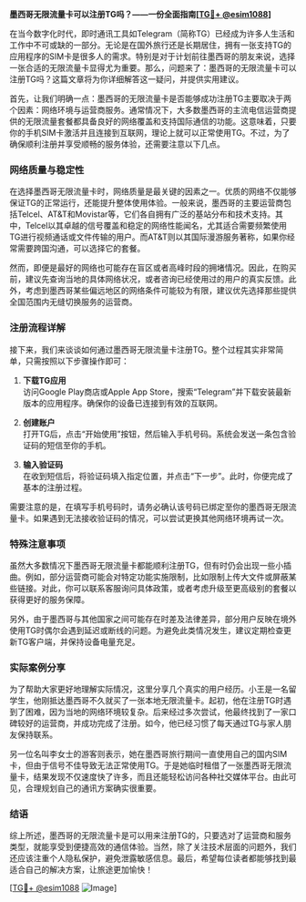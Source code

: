 **墨西哥无限流量卡可以注册TG吗？——一份全面指南[[TG💪+ @esim1088](https://t.me/s/esim1088)]**

在当今数字化时代，即时通讯工具如Telegram（简称TG）已经成为许多人生活和工作中不可或缺的一部分。无论是在国外旅行还是长期居住，拥有一张支持TG的应用程序的SIM卡是很多人的需求。特别是对于计划前往墨西哥的朋友来说，选择一张合适的无限流量卡显得尤为重要。那么，问题来了：墨西哥的无限流量卡可以注册TG吗？这篇文章将为你详细解答这一疑问，并提供实用建议。

首先，让我们明确一点：墨西哥的无限流量卡是否能够成功注册TG主要取决于两个因素：网络环境与运营商服务。通常情况下，大多数墨西哥的主流电信运营商提供的无限流量套餐都具备良好的网络覆盖和支持国际通信的功能。这意味着，只要你的手机SIM卡激活并且连接到互联网，理论上就可以正常使用TG。不过，为了确保顺利注册并享受顺畅的服务体验，还需要注意以下几点。

### 网络质量与稳定性

在选择墨西哥无限流量卡时，网络质量是最关键的因素之一。优质的网络不仅能够保证TG的正常运行，还能提升整体使用体验。一般来说，墨西哥的主要运营商包括Telcel、AT&T和Movistar等，它们各自拥有广泛的基站分布和技术支持。其中，Telcel以其卓越的信号覆盖和稳定的网络性能闻名，尤其适合需要频繁使用TG进行视频通话或文件传输的用户。而AT&T则以其国际漫游服务著称，如果你经常需要跨国沟通，可以选择它的套餐。

然而，即便是最好的网络也可能存在盲区或者高峰时段的拥堵情况。因此，在购买前，建议先查询当地的具体网络状况，或者咨询已经使用过的用户的真实反馈。此外，考虑到墨西哥某些偏远地区的网络条件可能较为有限，建议优先选择那些提供全国范围内无缝切换服务的运营商。

### 注册流程详解

接下来，我们来谈谈如何通过墨西哥无限流量卡注册TG。整个过程其实非常简单，只需按照以下步骤操作即可：

1. **下载TG应用**  
   访问Google Play商店或Apple App Store，搜索“Telegram”并下载安装最新版本的应用程序。确保你的设备已连接到有效的互联网。

2. **创建账户**  
   打开TG后，点击“开始使用”按钮，然后输入手机号码。系统会发送一条包含验证码的短信至你的手机。

3. **输入验证码**  
   在收到短信后，将验证码填入指定位置，并点击“下一步”。此时，你便完成了基本的注册过程。

需要注意的是，在填写手机号码时，请务必确认该号码已绑定至你的墨西哥无限流量卡。如果遇到无法接收验证码的情况，可以尝试更换其他网络环境再试一次。

### 特殊注意事项

虽然大多数情况下墨西哥无限流量卡都能顺利注册TG，但有时仍会出现一些小插曲。例如，部分运营商可能会对特定功能实施限制，比如限制上传大文件或屏蔽某些链接。对此，你可以联系客服询问具体政策，或者考虑升级至更高级别的套餐以获得更好的服务保障。

另外，由于墨西哥与其他国家之间可能存在时差及法律差异，部分用户反映在境外使用TG时偶尔会遇到延迟或断线的问题。为避免此类情况发生，建议定期检查更新TG客户端，并保持设备电量充足。

### 实际案例分享

为了帮助大家更好地理解实际情况，这里分享几个真实的用户经历。小王是一名留学生，他刚抵达墨西哥不久就买了一张本地无限流量卡。起初，他在注册TG时遇到了困难，因为当地的网络环境较复杂。后来经过多次尝试，他最终找到了一家口碑较好的运营商，并成功完成了注册。如今，他已经习惯了每天通过TG与家人朋友保持联系。

另一位名叫李女士的游客则表示，她在墨西哥旅行期间一直使用自己的国内SIM卡，但由于信号不佳导致无法正常使用TG。于是她临时租借了一张墨西哥无限流量卡，结果发现不仅速度快了许多，而且还能轻松访问各种社交媒体平台。由此可见，合理规划自己的通讯方案确实很重要。

### 结语

综上所述，墨西哥的无限流量卡是可以用来注册TG的，只要选对了运营商和服务类型，就能享受到便捷高效的通信体验。当然，除了关注技术层面的问题外，我们还应该注重个人隐私保护，避免泄露敏感信息。最后，希望每位读者都能够找到最适合自己的解决方案，让旅途更加愉快！

[[TG💪+ @esim1088](https://t.me/s/esim1088) ![Image](https://i.postimg.cc/4NQfJmqS/Snipaste-2025-05-13-00-14-12.png)]